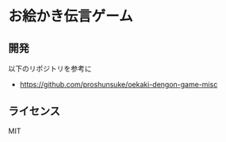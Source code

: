# お絵かき伝言ゲーム

## 開発

以下のリポジトリを参考に

- https://github.com/proshunsuke/oekaki-dengon-game-misc

## ライセンス

MIT
